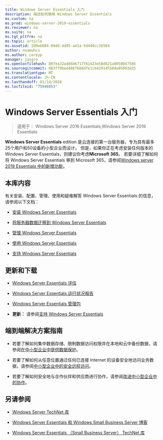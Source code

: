 ```yaml
---
title: Windows Server Essentials 入门
description: 描述如何使用 Windows Server Essentials
ms.custom: na
ms.prod: windows-server-2019-essentials
ms.reviewer: na
ms.suite: na
ms.tgt_pltfrm: na
ms.topic: article
ms.assetid: 2d0eb084-09dd-4d85-a41a-5d449cc3b504
author: nnamuhcs
ms.author: coreyp
manager: jasgro
ms.openlocfilehash: 807ea32a466b6717f61423e58d621a0050047586
ms.sourcegitcommit: 083ff9bed4867604dfe1cb42914550da05093d25
ms.translationtype: MT
ms.contentlocale: zh-CN
ms.lasthandoff: 01/14/2020
ms.locfileid: "75946853"
---
```

# <a name="get-started-with-windows-server-essentials"></a>Windows Server Essentials 入门 

>适用于： Windows Server 2016 Essentials;Windows Server 2019 Essentials

**Windows Server Essentials** edition 是云连接的第一台服务器，专为具有最多25个用户和50设备的小型企业而设计。 但是，如果你正在考虑安装任何版本的 Windows Server Essentials，则建议你考虑**Microsoft 365**。 若要详细了解如何将 Windows Server Essentials 移到 Microsoft 365，请参阅[Windows server 2019 Essentials 中的新增功能](what-s-new-19.md)。
  
## <a name="in-this-library"></a>本库内容  
 有关安装、配置、管理、使用和疑难解答 Windows Server Essentials 的信息，请参阅以下文档：  
  

-   [安装 Windows Server Essentials](../install/Install-Windows-Server-Essentials.md)   
  
-   [将服务器数据迁移到 Windows Server Essentials](../migrate/Migrate-Server-Data-to-Windows-Server-Essentials.md)  
  
-   [管理 Windows Server Essentials](../manage/Manage-Windows-Server-Essentials.md)  
  
-   [使用 Windows Server Essentials](../use/Use-Windows-Server-Essentials.md)  
  
-   [支持 Windows Server Essentials](../support/Support-Windows-Server-Essentials.md)  
  
## <a name="updates-and-downloads"></a>更新和下载  
  
-   [Windows Server Essentials 评估](https://technet.microsoft.com/evalcenter/dn205288.aspx?wt.mc_id=TEC_144_1_7)  
  
-   [Windows Server Essentials 运行状况报告](https://www.microsoft.com/download/details.aspx?id=35565)  
  
-   [Windows Server Essentials 管理包](https://www.microsoft.com/download/details.aspx?id=35560)  
 
  
-   **更新：** 请参阅[支持 Windows Server Essentials](../support/Support-Windows-Server-Essentials.md)  
  
## <a name="end-to-end-solution-guides"></a>端到端解决方案指南  
  
-    若要了解如何集中数据存储、限制数据访问权限并在本地和云中备份数据，请参阅[在中小型企业中提供数据保护](https://technet.microsoft.com/library/dn582043.aspx)。  
  
-    若要了解如何从任意位置通过任何已连接 Internet 的设备安全地访问业务数据，请参阅[中小型企业中的安全远程访问](https://technet.microsoft.com/library/dn629457.aspx)。  
  
-    若要了解如何安全地与合作伙伴和供应商进行协作，请参阅[改进中小型企业中的协作](https://technet.microsoft.com/library/dn747893.aspx)。  
  
## <a name="see-also"></a>另请参阅  
  
-   [Windows Server TechNet 库](https://technet.microsoft.com/library/bb625087.aspx)  
  
-   [Windows Server Essentials 和 Windows Small Business Server 博客](https://blogs.technet.com/b/sbs/)  
  
-   [Windows Server Essentials （Small Business Server） TechNet 库](https://technet.microsoft.com/library/cc514417.aspx)
